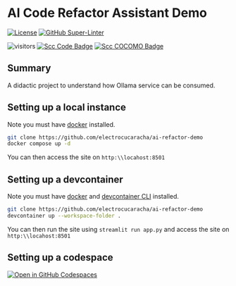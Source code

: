 # AI Code Refactor Assistant Demo

<!-- markdown-link-check-disable-next-line -->

[![License](https://img.shields.io/badge/License-Apache%202.0-blue.svg)](https://opensource.org/licenses/Apache-2.0)
[![GitHub Super-Linter](https://github.com/electrocucaracha/ai-refactor-demo/workflows/Lint%20Code%20Base/badge.svg)](https://github.com/marketplace/actions/super-linter)

<!-- markdown-link-check-disable-next-line -->

![visitors](https://visitor-badge.laobi.icu/badge?page_id=electrocucaracha.ai-refactor-demo)
[![Scc Code Badge](https://sloc.xyz/github/electrocucaracha/ai-refactor-demo?category=code)](https://github.com/boyter/scc/)
[![Scc COCOMO Badge](https://sloc.xyz/github/electrocucaracha/ai-refactor-demo?category=cocomo)](https://github.com/boyter/scc/)

## Summary

A didactic project to understand how Ollama service can be consumed.

## Setting up a local instance

Note you must have [docker](https://docs.docker.com/engine/install/) installed.

```sh
git clone https://github.com/electrocucaracha/ai-refactor-demo
docker compose up -d
```

You can then access the site on `http:\\locahost:8501`

## Setting up a devcontainer

Note you must have [docker](https://docs.docker.com/engine/install/) and [devcontainer CLI](https://github.com/devcontainers/cli?tab=readme-ov-file#npm-install) installed.

```sh
git clone https://github.com/electrocucaracha/ai-refactor-demo
devcontainer up --workspace-folder .
```

You can then run the site using `streamlit run app.py` and access the site on `http:\\locahost:8501`

## Setting up a codespace

[![Open in GitHub Codespaces](https://github.com/codespaces/badge.svg)](https://github.com/codespaces/new?repo=electrocucaracha/ai-refactor-demo)
